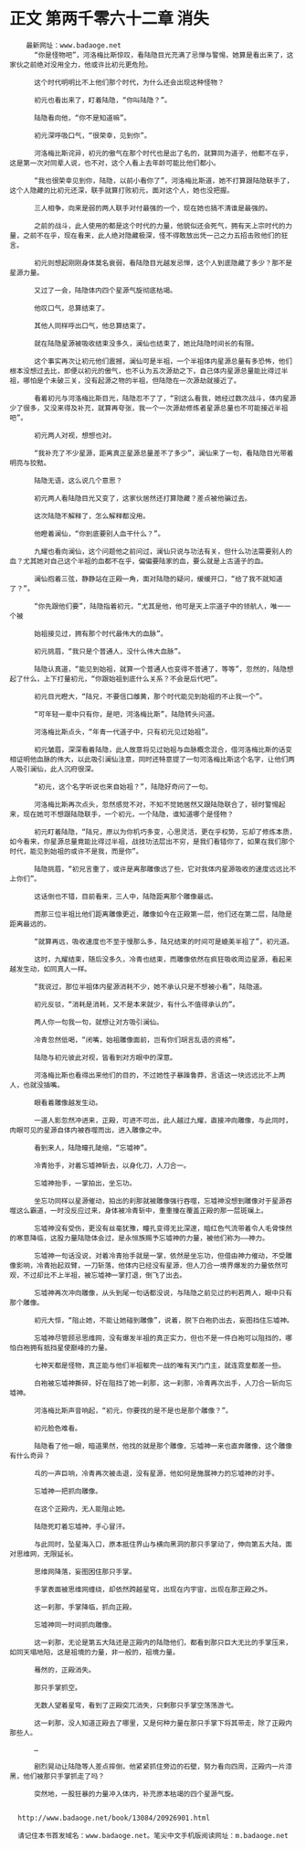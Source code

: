 # 正文 第两千零六十二章 消失
        最新网址：www.badaoge.net
          “你是怪物吧”，河洛梅比斯惊叹，看陆隐目光充满了忌惮与警惕，她算是看出来了，这家伙之前绝对没用全力，他或许比初元更危险。
      
          这个时代明明比不上他们那个时代，为什么还会出现这种怪物？
      
          初元也看出来了，盯着陆隐，“你叫陆隐？”。
      
          陆隐看向他，“你不是知道嘛”。
      
          初元深呼吸口气，“很荣幸，见到你”。
      
          河洛梅比斯诧异，初元的傲气在那个时代也是出了名的，就算同为道子，他都不在乎，这是第一次对同辈人说，也不对，这个人看上去年龄可能比他们都小。
      
          “我也很荣幸见到你，陆隐，以前小看你了”，河洛梅比斯道，她不打算跟陆隐联手了，这个人隐藏的比初元还深，联手就算打败初元，面对这个人，她也没把握。
      
          三人相争，向来是弱的两人联手对付最强的一个，现在她也搞不清谁是最强的。
      
          之前的战斗，此人使用的都是这个时代的力量，他貌似还会死气，拥有天上宗时代的力量，之前不在乎，现在看来，此人绝对隐藏极深，怪不得敢放出凭一己之力五招击败他们的狂言。
      
          初元则想起刚刚身体莫名衰弱，看陆隐目光越发忌惮，这个人到底隐藏了多少？那不是星源力量。
      
          又过了一会，陆隐体内四个星源气旋彻底枯竭。
      
          他叹口气，总算结束了。
      
          其他人同样呼出口气，他总算结束了。
      
          就在陆隐星源被吸收结束没多久，澜仙也结束了，她比陆隐时间长的有限。
      
          这个事实再次让初元他们震撼，澜仙可是半祖，一个半祖体内星源总量有多恐怖，他们根本没想过去比，即便以初元的傲气，也不认为五次源劫之下，自己体内星源总量能比得过半祖，哪怕是个未破三关，没有起源之物的半祖，但陆隐在一次源劫就接近了。
      
          看着初元与河洛梅比斯目光，陆隐忍不了了，“别这么看我，她经过数次战斗，体内星源少了很多，又没来得及补充，就算再夸张，我一个一次源劫修炼者星源总量也不可能接近半祖吧”。
      
          初元两人对视，想想也对。
      
          “我补充了不少星源，距离真正星源总量差不了多少”，澜仙来了一句，看陆隐目光带着明亮与狡黠。
      
          陆隐无语，这么说几个意思？
      
          初元两人看陆隐目光又变了，这家伙居然还打算隐藏？差点被他骗过去。
      
          这次陆隐不解释了，怎么解释都没用。
      
          他瞪着澜仙，“你到底要别人血干什么？”。
      
          九耀也看向澜仙，这个问题他之前问过，澜仙只说与功法有关，但什么功法需要别人的血？尤其她对自己这个半祖的血都不在乎，偏偏要陆家的血，要么就是上古道子的血。
      
          澜仙抱着三弦，静静站在正殿一角，面对陆隐的疑问，缓缓开口，“给了我不就知道了？”。
      
          “你先跟他们要”，陆隐指着初元，“尤其是他，他可是天上宗道子中的领航人，唯一一个被
      
          始祖接见过，拥有那个时代最伟大的血脉”。
      
          初元挑眉，“我只是个普通人，没什么伟大血脉”。
      
          陆隐认真道，“能见到始祖，就算一个普通人也变得不普通了，等等”，忽然的，陆隐想起了什么，上下打量初元，“你跟始祖到底什么关系？不会是后代吧”。
      
          初元目光瞪大，“陆兄，不要信口雌黄，那个时代能见到始祖的不止我一个”。
      
          “可年轻一辈中只有你，是吧，河洛梅比斯”，陆隐转头问道。
      
          河洛梅比斯点头，“年青一代道子中，只有初元见过始祖”。
      
          初元皱眉，深深看着陆隐，此人故意将见过始祖与血脉概念混合，借河洛梅比斯的话变相证明他血脉的伟大，以此吸引澜仙注意，同时还特意提了一句河洛梅比斯这个名字，让他们两人吸引澜仙，此人沉府很深。
      
          “初元，这个名字听说也来自始祖？”，陆隐好奇问了一句。
      
          河洛梅比斯再次点头，忽然感觉不对，不知不觉她居然又跟陆隐联合了，顿时警惕起来，现在她可不想跟陆隐联手，一个初元，一个陆隐，谁知道哪个是怪物？
      
          初元盯着陆隐，“陆兄，原以为你机巧多变，心思灵活，更在乎权势，忘却了修炼本质，如今看来，你星源总量竟能比得过半祖，战技功法层出不穷，是我们看错你了，如果在我们那个时代，能见到始祖的或许不是我，而是你”。
      
          陆隐挑眉，“初兄言重了，或许是离那雕像远了些，它对我体内星源吸收的速度远远比不上你们”。
      
          这话倒也不错，目前看来，三人中，陆隐距离那个雕像最远。
      
          而那三位半祖比他们距离雕像更近，雕像如今在正殿第一层，他们还在第二层，陆隐是距离最远的。
      
          “就算再远，吸收速度也不至于慢那么多，陆兄结束的时间可是媲美半祖了”，初元道。
      
          这时，九耀结束，随后没多久，冷青也结束，而雕像依然在疯狂吸收周边星源，看起来越发生动，如同真人一样。
      
          “我说过，那位半祖体内星源消耗不少，她不承认只是不想被小看”，陆隐道。
      
          初元反驳，“消耗是消耗，又不是本来就少，有什么不值得承认的”。
      
          两人你一句我一句，就想让对方吸引澜仙。
      
          冷青忽然低喝，“闭嘴，始祖雕像面前，岂有你们胡言乱语的资格”。
      
          陆隐与初元彼此对视，皆看到对方眼中的深意。
      
          河洛梅比斯也看得出来他们的目的，不过她性子暴躁鲁莽，言语这一块远远比不上两人，也就没插嘴。
      
          眼看着雕像越发生动。
      
          一道人影忽然冲进来，正殿，可进不可出，此人越过九耀，直接冲向雕像，与此同时，肉眼可见的星源自体内被吞噬而出，进入雕像之中。
      
          看到来人，陆隐瞳孔陡缩，“忘墟神”。
      
          冷青抬手，对着忘墟神斩去，以身化刀，人刀合一。
      
          忘墟神抬手，一掌拍出，坐忘功。
      
          坐忘功同样以星源催动，拍出的刹那就被雕像强行吞噬，忘墟神没想到雕像对于星源吞噬这么霸道，一时没反应过来，身体被冷青斩中，重重撞在覆盖正殿的那一层斑斓上。
      
          忘墟神没有受伤，更没有丝毫犹豫，瞳孔变得无比深邃，暗红色气流带着令人毛骨悚然的寒意降临，这股力量陆隐体会过，是永恒族赐予忘墟神的力量，被他们称为——神力。
      
          忘墟神一句话没说，对着冷青抬手就是一掌，依然是坐忘功，但借由神力催动，不受雕像影响，冷青抬起双臂，一刀斩落，他体内已经没有星源，但人刀合一境界爆发的力量依然可观，不过却比不上半祖，被忘墟神一掌打退，倒飞了出去。
      
          忘墟神再次冲向雕像，从头到尾一句话都没说，与陆隐之前见过的判若两人，眼中只有那个雕像。
      
          初元大惊，“阻止她，不能让她碰到雕像”，说着，脱下白袍扔出去，妄图挡住忘墟神。
      
          忘墟神尽管顾忌思维网，没有爆发半祖的真正实力，但也不是一件白袍可以阻挡的，哪怕白袍拥有抵挡星使巅峰的力量。
      
          七神天都是怪物，真正能与他们半祖躯壳一战的唯有天门门主，就连霓皇都差一些。
      
          白袍被忘墟神撕碎，好在阻挡了她一刹那，这一刹那，冷青再次出手，人刀合一斩向忘墟神。
      
          河洛梅比斯声音响起，“初元，你要找的是不是也是那个雕像？”。
      
          初元脸色难看。
      
          陆隐看了他一眼，暗道果然，他找的就是那个雕像，忘墟神一来也直奔雕像，这个雕像有什么奇异？
      
          乓的一声巨响，冷青再次被击退，没有星源，他如何是施展神力的忘墟神的对手。
      
          忘墟神一把抓向雕像。
      
          在这个正殿内，无人能阻止她。
      
          陆隐死盯着忘墟神，手心冒汗。
      
          与此同时，坠星海入口，原本抵住界山与横向黑洞的那只手掌动了，伸向第五大陆，面对思维网，无限延长。
      
          思维网降落，妄图困住那只手掌。
      
          手掌表面被思维网缠绕，却依然跨越星穹，出现在内宇宙，出现在那正殿之外。
      
          这一刹那，手掌降临，抓向正殿。
      
          忘墟神同一时间抓向雕像。
      
          这一刹那，无论是第五大陆还是正殿内的陆隐他们，都看到那只巨大无比的手掌压来，如同天塌地陷，这是祖境的力量，非一般的，祖境力量。
      
          蓦然的，正殿消失。
      
          那只手掌抓空。
      
          无数人望着星穹，看到了正殿突兀消失，只剩那只手掌空荡荡游弋。
      
          这一刹那，没人知道正殿去了哪里，又是何种力量在那只手掌下将其带走，除了正殿内那些人。
      
          …
      
          剧烈晃动让陆隐等人差点摔倒，他紧紧抓住旁边的石壁，努力看向四周，正殿内一片漆黑，他们被那只手掌抓走了吗？
      
          突然地，一股狂暴的力量冲入体内，补充原本枯竭的四个星源气旋。
      
      
      http://www.badaoge.net/book/13084/20926901.html
      
      请记住本书首发域名：www.badaoge.net。笔尖中文手机版阅读网址：m.badaoge.net